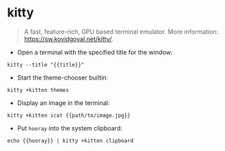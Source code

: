 # kitty

> A fast, feature-rich, GPU based terminal emulator.
> More information: <https://sw.kovidgoyal.net/kitty/>.

- Open a terminal with the specified title for the window:

`kitty --title "{{title}}"`

- Start the theme-chooser builtin:

`kitty +kitten themes`

- Display an image in the terminal:

`kitty +kitten icat {{path/to/image.jpg}}`

- Put `hooray` into the system clipboard:

`echo {{hooray}} | kitty +kitten clipboard`
